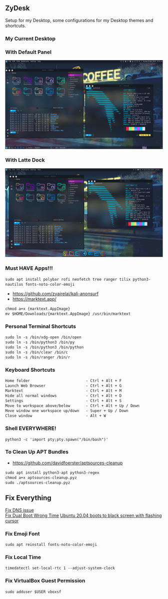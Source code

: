 ## ZyDesk
Setup for my Desktop, some configurations for my Desktop themes and shortcuts.  

### My Current Desktop

### With Default Panel
<p align="center">
  <img src="wallpaper/my-panel.png">
</p>

### With Latte Dock
<p align="center">
  <img src="wallpaper/my-latte.png">
</p>

### Must HAVE Apps!!!
```
sudo apt install polybar rofi neofetch tree ranger tilix python3-nautilus fonts-noto-color-emoji
```
- https://github.com/zyairelai/kali-anonsurf
- https://marktext.app/
```
chmod a+x {marktext.AppImage}
mv $HOME/Downloads/{marktext.AppImage} /usr/bin/marktext
```

### Personal Terminal Shortcuts
```
sudo ln -s /bin/xdg-open /bin/open
sudo ln -s /bin/python3 /bin/py
sudo ln -s /bin/python3 /bin/python
sudo ln -s /bin/clear /bin/c
sudo ln -s /bin/ranger /bin/r
```

### Keyboard Shortcuts
```
Home folder                         - Ctrl + Alt + F
Launch Web Browser                  - Ctrl + Alt + G
Marktext                            - Ctrl + Alt + M
Hide all normal windows             - Ctrl + Alt + D
Settings                            - Ctrl + Alt + S
Move to workspace above/below       - Ctrl + Alt + Up / Down
Move window one workspace up/down   - Super + Up / Down
Close window                        - Alt + W
```

### Shell EVERYWHERE!
```
python3 -c 'import pty;pty.spawn("/bin/bash")'
```

### To Clean Up APT Bundles
- https://github.com/davidfoerster/aptsources-cleanup
```
sudo apt install python3-apt python3-regex
chmod a+x aptsources-cleanup.pyz
sudo ./aptsources-cleanup.pyz
```

## Fix Everything
[Fix DNS issue](https://askubuntu.com/questions/951057/ubuntu-dns-error-chrome-dns-probe-finished-nxdomain-firefox-similar)  
[Fix Dual Boot Wrong Time](https://www.howtogeek.com/323390/how-to-fix-windows-and-linux-showing-different-times-when-dual-booting/)
[Ubuntu 20.04 boots to black screen with flashing cursor](https://www.py4u.net/discuss/1121744)

### Fix Emoji Font
```
sudo apt reinstall fonts-noto-color-emoji
```

### Fix Local Time
```
timedatectl set-local-rtc 1 --adjust-system-clock
```

### Fix VirtualBox Guest Permission
```
sudo adduser $USER vboxsf
```
